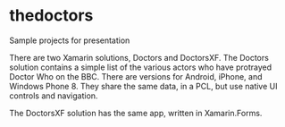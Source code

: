 thedoctors
==========

Sample projects for presentation

There are two Xamarin solutions, Doctors and DoctorsXF.  The Doctors solution contains a simple list of the various actors who have protrayed Doctor Who on the BBC.  There are versions for Android, iPhone, and Windows Phone 8.  They share the same data, in a PCL, but use native UI controls and navigation.

The DoctorsXF solution has the same app, written in Xamarin.Forms.
